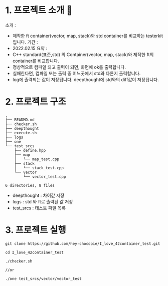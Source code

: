 # 1. 프로젝트 소개 🚛
소개 :
* 제작한 ft container(vector, map, stack)와 std container를 비교하는 testerkit 입니다.
기간 : 
* 2022.02.15
요약 :  
* C++ standard(표준,std) 의 Container(vector, map, stack)와 제작한 ft의 container를 비교합니다.
* 정상적으로 컴파일 되고 출력이 되면, 화면에 ok를 출력합니다.
* 실패한다면, 컴파일 또는 출력 중 어느곳에서 std와 다른지 출력합니다.		
* log에 출력되는 값이 저장됩니다. deepthought에 std와의 diff값이 저장됩니다.

# 2. 프로젝트 구조
```
.
├── READMD.md
├── checker.sh
├── deepthought
├── execute.sh
├── logs
├── one
└── test_srcs
    ├── define.hpp
    ├── map
    │   └── map_test.cpp
    ├── stack
    │   └── stack_test.cpp
    └── vector
        └── vector_test.cpp

6 directories, 8 files
```
* deepthought : 차이값 저장
* logs : std 와 ft로 출력된 값 저장
* test_srcs : 테스트 파일 목록

# 3. 프로젝트 실행
```
git clone https://github.com/hey-chocopie/I_love_42container_test.git

cd I_love_42container_test

./checker.sh

//or

./one test_srcs/vector/vector_test
```
